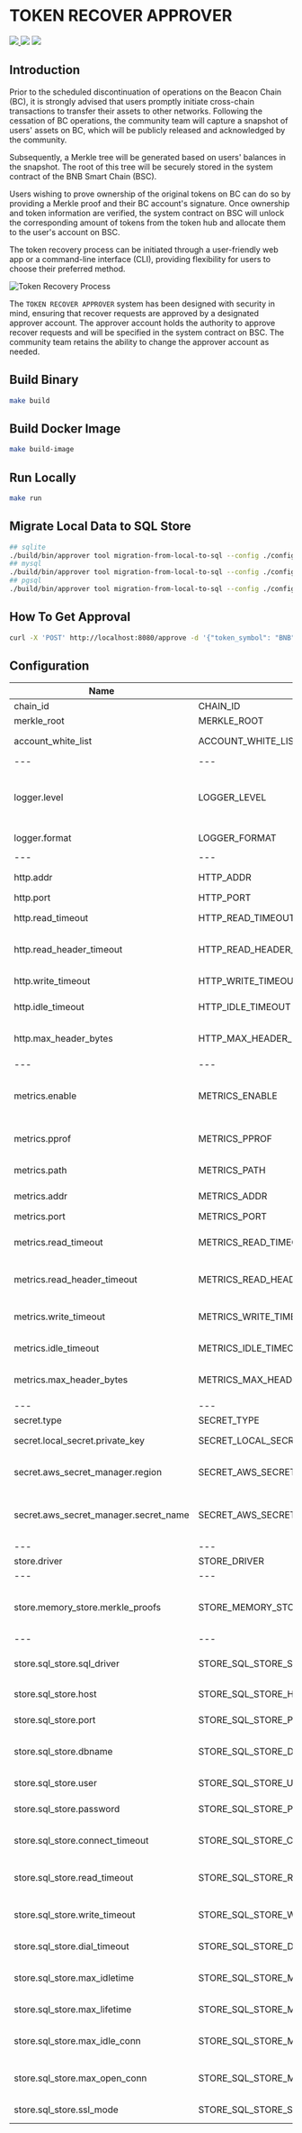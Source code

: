 # TOKEN RECOVER APPROVER

<p>
  <a href="https://github.com/bnb-chain/token-recover-app/blob/develop/COPYING">
    <img src="https://img.shields.io/github/license/bnb-chain/token-recover-approver?style=flat-square&color=blue">
  </a>
  <img src="https://img.shields.io/github/go-mod/go-version/bnb-chain/token-recover-approver?style=flat-square">
  <a href="https://pkg.go.dev/github.com/bnb-chain/token-recover-app">
    <img src="https://img.shields.io/badge/Go-reference-blue?style=flat-square">
  </a>
</p>


## Introduction

Prior to the scheduled discontinuation of operations on the Beacon Chain (BC), it is strongly advised that users promptly initiate cross-chain transactions to transfer their assets to other networks. Following the cessation of BC operations, the community team will capture a snapshot of users' assets on BC, which will be publicly released and acknowledged by the community.

Subsequently, a Merkle tree will be generated based on users' balances in the snapshot. The root of this tree will be securely stored in the system contract of the BNB Smart Chain (BSC).

Users wishing to prove ownership of the original tokens on BC can do so by providing a Merkle proof and their BC account's signature. Once ownership and token information are verified, the system contract on BSC will unlock the corresponding amount of tokens from the token hub and allocate them to the user's account on BSC.

The token recovery process can be initiated through a user-friendly web app or a command-line interface (CLI), providing flexibility for users to choose their preferred method.

![Token Recovery Process](./assets/token-recover.png)

The `TOKEN RECOVER APPROVER` system has been designed with security in mind, ensuring that recover requests are approved by a designated approver account. The approver account holds the authority to approve recover requests and will be specified in the system contract on BSC. The community team retains the ability to change the approver account as needed.

## Build Binary

```bash
make build
```

## Build Docker Image

```bash
make build-image
```

## Run Locally

```bash
make run
```

## Migrate Local Data to SQL Store

```bash
## sqlite
./build/bin/approver tool migration-from-local-to-sql --config ./configs/sqlite.config.yaml --proof_path ./example/store/merkle_proofs.json
## mysql
./build/bin/approver tool migration-from-local-to-sql --config ./configs/mysql.config.yaml --proof_path ./example/store/merkle_proofs.json
## pgsql
./build/bin/approver tool migration-from-local-to-sql --config ./configs/pgsql.config.yaml --proof_path ./example/store/merkle_proofs.json
```

## How To Get Approval
```bash
curl -X 'POST' http://localhost:8080/approve -d '{"token_symbol": "BNB","owner_pub_key": "0x036d5d41cd7da2e96d39bcbd0390bfed461a86382f7a2923436ff16c65cabc7719","owner_signature": "0x5f5391ba7f2b002b4746025f7e803a43e57a397ea66f3939d05302eb7851bbbc0773cda87aae0fbb1e2a29367b606209ed47dc5cba6d1a83f6b79cb70e56efdb","claim_address": "0x2e9247B67ae885a8dcfBf77Eb6d0e93A32bea24C"}'
```

## Configuration

| Name | Env | Type | Option | Description | Default |
|------|-----|------|--------|-------------|---------|
| chain_id | CHAIN_ID | string | | Chain ID | `"Binance-Chain-Ganges"` |
| merkle_root | MERKLE_ROOT | string | | Merkle root | `"0x0000000000000000000000000000000000000000000000000000000000000000"` |
| account_white_list | ACCOUNT_WHITE_LIST | []string | | Account white list | `[]` |
|---|---|---|---|---|---|
| logger.level | LOGGER_LEVEL | string | `ERROR`, `WARN`, `INFO`, `DEBUG`, `TRACE` | Log level | `"INFO"` |
| logger.format | LOGGER_FORMAT | string | `console`, `json` | Log format | `console` |
|---|---|---|---|---|---|
| http.addr | HTTP_ADDR | string | | HTTP address | `"0.0.0.0"` |
| http.port | HTTP_PORT | uint16 | | HTTP port | `8080` |
| http.read_timeout | HTTP_READ_TIMEOUT | time.Duration | | HTTP read timeout | `"5s"` |
| http.read_header_timeout | HTTP_READ_HEADER_TIMEOUT | time.Duration | | HTTP read header timeout | `"5s"` |
| http.write_timeout | HTTP_WRITE_TIMEOUT | time.Duration | | HTTP write timeout | `"10s"` |
| http.idle_timeout | HTTP_IDLE_TIMEOUT | time.Duration | | HTTP idle timeout | `"5s"` |
| http.max_header_bytes | HTTP_MAX_HEADER_BYTES | int | | HTTP max header bytes | `1 << 20` |
|---|---|---|---|---|---|
| metrics.enable | METRICS_ENABLE | bool | | Whether to enable metrics router | `true` |
| metrics.pprof | METRICS_PPROF | bool | | Whether to enable pprof router | `false` |
| metrics.path | METRICS_PATH | string | | Metrics router path | `/metrics` |
| metrics.addr | METRICS_ADDR | string | | Metrics address | `"0.0.0.0"` |
| metrics.port | METRICS_PORT | uint16 | | Metrics port | `6060` |
| metrics.read_timeout | METRICS_READ_TIMEOUT | time.Duration | | Metrics read timeout | `"5s"` |
| metrics.read_header_timeout | METRICS_READ_HEADER_TIMEOUT | time.Duration | | Metrics read header timeout | `"5s"` |
| metrics.write_timeout | METRICS_WRITE_TIMEOUT | time.Duration | | Metrics write timeout | `"10s"` |
| metrics.idle_timeout | METRICS_IDLE_TIMEOUT | time.Duration | | Metrics idle timeout | `"5s"` |
| metrics.max_header_bytes | METRICS_MAX_HEADER_BYTES | int | | Metrics max header bytes | `1 << 20` |
|---|---|---|---|---|---|
| secret.type | SECRET_TYPE | string | | Secret type | `"local"` |
| secret.local_secret.private_key | SECRET_LOCAL_SECRET_PRIVATE_KEY | string | | Local secret private key | `""` |
| secret.aws_secret_manager.region | SECRET_AWS_SECRET_MANAGER_REGION | string | | AWS Secret Manager region | `""` |
| secret.aws_secret_manager.secret_name | SECRET_AWS_SECRET_MANAGER_SECRET_NAME | string | | AWS Secret Manager secret name | `""` |
|---|---|---|---|---|---|
| store.driver | STORE_DRIVER | string | | Store driver | `"memory"` |
|---|---|---|---|---|---|
| store.memory_store.merkle_proofs | STORE_MEMORY_STORE_MERKLE_PROOFS | string | | Memory store Merkle proofs file | `"./example/merkle_proofs.json"` |
|---|---|---|---|---|---|
| store.sql_store.sql_driver | STORE_SQL_STORE_SQL_DRIVER | string | `mysql`, `postgres`, `sqlite` | SQL store driver | `"mysql"` |
| store.sql_store.host | STORE_SQL_STORE_HOST | string | | SQL store host | `"localhost"` |
| store.sql_store.port | STORE_SQL_STORE_PORT | uint | | SQL store port | `3306` |
| store.sql_store.dbname | STORE_SQL_STORE_DBNAME | string | | SQL store database name | `"approver"` |
| store.sql_store.user | STORE_SQL_STORE_USER | string | | SQL store user | `"root"` |
| store.sql_store.password | STORE_SQL_STORE_PASSWORD | string | | SQL store password | `""` |
| store.sql_store.connect_timeout | STORE_SQL_STORE_CONNECT_TIMEOUT | string | | SQL store connect timeout | `"10s"` |
| store.sql_store.read_timeout | STORE_SQL_STORE_READ_TIMEOUT | string | | SQL store read timeout | `"30s"` |
| store.sql_store.write_timeout | STORE_SQL_STORE_WRITE_TIMEOUT | string | | SQL store write timeout | `"30s"` |
| store.sql_store.dial_timeout | STORE_SQL_STORE_DIAL_TIMEOUT | time.Duration | | SQL store dial timeout | `"10s"` |
| store.sql_store.max_idletime | STORE_SQL_STORE_MAX_IDLETIME | time.Duration | | SQL store max idle time | `"1h"` |
| store.sql_store.max_lifetime | STORE_SQL_STORE_MAX_LIFETIME | time.Duration | | SQL store max lifetime | `"1h"` |
| store.sql_store.max_idle_conn | STORE_SQL_STORE_MAX_IDLE_CONN | int | | SQL store max idle connections | `2` |
| store.sql_store.max_open_conn | STORE_SQL_STORE_MAX_OPEN_CONN | int | | SQL store max open connections | `5` |
| store.sql_store.ssl_mode | STORE_SQL_STORE_SSL_MODE | bool | | SQL store SSL mode | `false` |